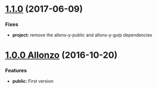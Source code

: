 <a name="1.1.0"></a>
# [1.1.0](https://github.com/CodeCorico/allons-y-public/compare/1.0.0...1.1.0) (2017-06-09)

### Fixes

* **project:** remove the allons-y-public and allons-y-gulp dependencies

<a name="1.0.0"></a>
# [1.0.0 Allonzo](https://github.com/CodeCorico/allons-y-public/releases/tag/1.0.0) (2016-10-20)

### Features

* **public:** First version

